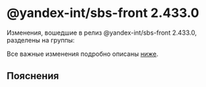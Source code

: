 # @yandex-int/sbs-front 2.433.0

<!-- ЧЕЛОВЕЧЕСКОЕ ВСТУПЛЕНИЕ -->

Изменения, вошедшие в релиз @yandex-int/sbs-front 2.433.0, разделены на группы:

Все важные изменения подробно описаны [ниже](#Пояснения).

## Пояснения

